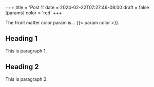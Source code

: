 +++
title = 'Post 1'
date = 2024-02-22T07:27:46-08:00
draft = false
[params]
color = 'red'
+++

The front matter color param is... {{< param color >}}.

## Heading 1

This is paragraph 1.

## Heading 2

This is paragraph 2.
